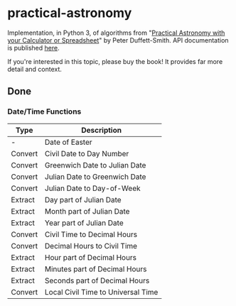 # practical-astronomy

Implementation, in Python 3, of algorithms from "[Practical Astronomy with your Calculator or Spreadsheet](https://www.amazon.com/Practical-Astronomy-your-Calculator-Spreadsheet/dp/1108436072)" by Peter Duffett-Smith.  API documentation is published [here](https://jfcarr-astronomy.github.io/practical-astronomy/).

If you're interested in this topic, please buy the book!  It provides far more detail and context.

## Done

### Date/Time Functions

Type | Description
---------|----------
- | Date of Easter
Convert | Civil Date to Day Number
Convert | Greenwich Date to Julian Date
Convert | Julian Date to Greenwich Date
Convert | Julian Date to Day-of-Week
Extract | Day part of Julian Date
Extract | Month part of Julian Date
Extract | Year part of Julian Date
Convert | Civil Time to Decimal Hours
Convert | Decimal Hours to Civil Time
Extract | Hour part of Decimal Hours
Extract | Minutes part of Decimal Hours
Extract | Seconds part of Decimal Hours
Convert | Local Civil Time to Universal Time
